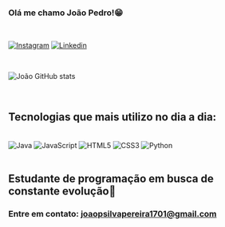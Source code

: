 ### Olá me chamo João Pedro!😁
 
 <br>
 
 [![Instagram](https://img.shields.io/badge/Instagram-E4405F?style=for-the-badge&logo=instagram&logoColor=white)](https://www.instagram.com/_.joaaow/)
 [![Linkedin](https://img.shields.io/badge/LinkedIn-0077B5?style=for-the-badge&logo=linkedin&logoColor=white)](https://www.linkedin.com/in/joão-pedro-879187310/)
 
 <br>
 
 ![João GitHub stats](https://github-readme-stats.vercel.app/api?username=joaaoow&show_icons=true&theme=tokyonight)
 
 <br>
 
 ## Tecnologias que mais utilizo no dia a dia:
 
 <div style = "display: inline_block"> <br>
    <img align = "center" alt = "Java" src = "https://img.shields.io/badge/Java-ED8B00?style=for-the-badge&logo=openjdk&logoColor=white">
    <img align = "center" alt = "JavaScript" src = "https://img.shields.io/badge/JavaScript-F7DF1E?style=for-the-badge&logo=javascript&logoColor=black">
    <img align = "center" alt = "HTML5" src = "https://img.shields.io/badge/HTML5-E34F26?style=for-the-badge&logo=html5&logoColor=white">
    <img align = "center" alt = "CSS3" src = "https://img.shields.io/badge/CSS3-1572B6?style=for-the-badge&logo=css3&logoColor=white">
    <img align = "center" alt = "Python" src = "https://img.shields.io/badge/Python-3776AB?style=for-the-badge&logo=python&logoColor=white">
 </div>
 
 <br>
 
 ## Estudante de programação em busca de constante evolução🚀
 
 ### Entre em contato: joaopsilvapereira1701@gmail.com

